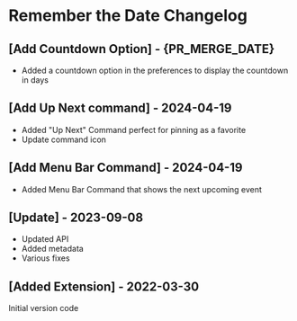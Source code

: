 # Remember the Date Changelog

## [Add Countdown Option] - {PR_MERGE_DATE}

- Added a countdown option in the preferences to display the countdown in days

## [Add Up Next command] - 2024-04-19

- Added "Up Next" Command perfect for pinning as a favorite
- Update command icon

## [Add Menu Bar Command] - 2024-04-19

- Added Menu Bar Command that shows the next upcoming event

## [Update] - 2023-09-08

- Updated API
- Added metadata
- Various fixes

## [Added Extension] - 2022-03-30

Initial version code
